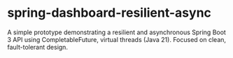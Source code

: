 # spring-dashboard-resilient-async
A simple prototype demonstrating a resilient and asynchronous Spring Boot 3 API using CompletableFuture, virtual threads (Java 21). Focused on clean, fault-tolerant design.

